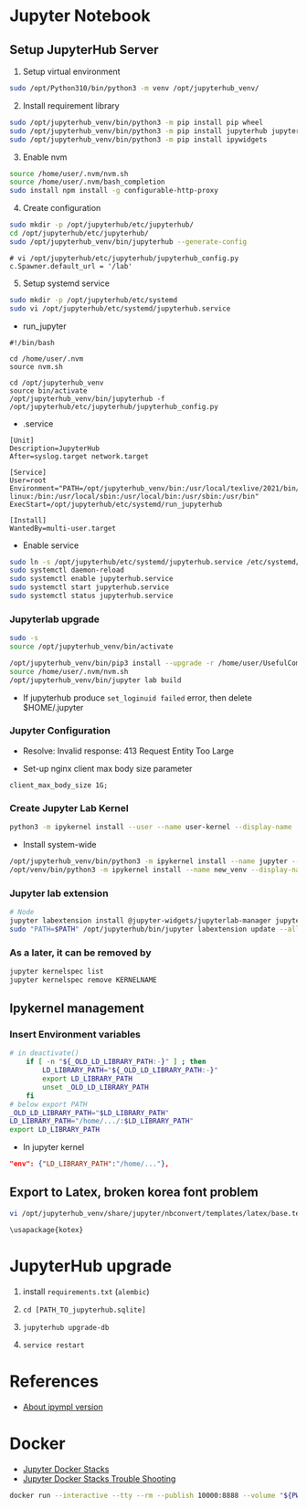 # Jupyter Notebook

## Setup JupyterHub Server

1. Setup virtual environment

```bash
sudo /opt/Python310/bin/python3 -m venv /opt/jupyterhub_venv/
```

2. Install requirement library

```bash
sudo /opt/jupyterhub_venv/bin/python3 -m pip install pip wheel
sudo /opt/jupyterhub_venv/bin/python3 -m pip install jupyterhub jupyterlab
sudo /opt/jupyterhub_venv/bin/python3 -m pip install ipywidgets
```

3. Enable nvm

```bash
source /home/user/.nvm/nvm.sh
source /home/user/.nvm/bash_completion
sudo install npm install -g configurable-http-proxy
```

4. Create configuration

```bash
sudo mkdir -p /opt/jupyterhub/etc/jupyterhub/
cd /opt/jupyterhub/etc/jupyterhub/
sudo /opt/jupyterhub_venv/bin/jupyterhub --generate-config
```

```
# vi /opt/jupyterhub/etc/jupyterhub/jupyterhub_config.py
c.Spawner.default_url = '/lab'
```

5. Setup systemd service

```bash
sudo mkdir -p /opt/jupyterhub/etc/systemd
sudo vi /opt/jupyterhub/etc/systemd/jupyterhub.service
```

- run\_jupyter

```
#!/bin/bash

cd /home/user/.nvm
source nvm.sh

cd /opt/jupyterhub_venv
source bin/activate
/opt/jupyterhub_venv/bin/jupyterhub -f /opt/jupyterhub/etc/jupyterhub/jupyterhub_config.py
```

- .service

```
[Unit]
Description=JupyterHub
After=syslog.target network.target

[Service]
User=root
Environment="PATH=/opt/jupyterhub_venv/bin:/usr/local/texlive/2021/bin/x86_64-linux:/bin:/usr/local/sbin:/usr/local/bin:/usr/sbin:/usr/bin"
ExecStart=/opt/jupyterhub/etc/systemd/run_jupyterhub

[Install]
WantedBy=multi-user.target
```

- Enable service

```bash
sudo ln -s /opt/jupyterhub/etc/systemd/jupyterhub.service /etc/systemd/system/jupyterhub.service
sudo systemctl daemon-reload
sudo systemctl enable jupyterhub.service
sudo systemctl start jupyterhub.service
sudo systemctl status jupyterhub.service
```

### Jupyterlab upgrade

```bash
sudo -s
source /opt/jupyterhub_venv/bin/activate
```

```bash
/opt/jupyterhub_venv/bin/pip3 install --upgrade -r /home/user/UsefulCommand/Jupyter/requirements.txt
source /home/user/.nvm/nvm.sh
/opt/jupyterhub_venv/bin/jupyter lab build
```

- If jupyterhub produce `set_loginuid failed` error, then delete $HOME/.jupyter


### Jupyter Configuration

- Resolve: Invalid response: 413 Request Entity Too Large

- Set-up nginx client max body size parameter

```
client_max_body_size 1G;
```

### Create Jupyter Lab Kernel

```bash
python3 -m ipykernel install --user --name user-kernel --display-name 'UserKernel'
```

- Install system-wide

```bash
/opt/jupyterhub_venv/bin/python3 -m ipykernel install --name jupyter --display-name 'Jupyter' --prefix=/opt/jupyterhub_venv/
/opt/venv/bin/python3 -m ipykernel install --name new_venv --display-name 'New venv' --prefix=/opt/jupyterhub_venv/
```

### Jupyter lab extension

```bash
# Node
jupyter labextension install @jupyter-widgets/jupyterlab-manager jupyter-matplotlib
sudo "PATH=$PATH" /opt/jupyterhub/bin/jupyter labextension update --all
```

### As a later, it can be removed by

```bash
jupyter kernelspec list
jupyter kernelspec remove KERNELNAME
```


## Ipykernel management

### Insert Environment variables

```bash
# in deactivate()
    if [ -n "${_OLD_LD_LIBRARY_PATH:-}" ] ; then
        LD_LIBRARY_PATH="${_OLD_LD_LIBRARY_PATH:-}"
        export LD_LIBRARY_PATH
        unset _OLD_LD_LIBRARY_PATH
    fi
# below export PATH
_OLD_LD_LIBRARY_PATH="$LD_LIBRARY_PATH"
LD_LIBRARY_PATH="/home/.../:$LD_LIBRARY_PATH"
export LD_LIBRARY_PATH
```

- In jupyter kernel

```json
"env": {"LD_LIBRARY_PATH":"/home/..."},
```

## Export to Latex, broken korea font problem

```bash
vi /opt/jupyterhub_venv/share/jupyter/nbconvert/templates/latex/base.tex.j2
```

```
\usapackage{kotex}
```

# JupyterHub upgrade

1. install `requirements.txt` (`alembic`)

2. `cd [PATH_TO_jupyterhub.sqlite]`

3. `jupyterhub upgrade-db`

4. `service restart`

# References

- [About ipympl version](https://github.com/matplotlib/ipympl/issues/416)


# Docker

- [Jupyter Docker Stacks](https://jupyter-docker-stacks.readthedocs.io/en/latest/index.html)
- [Jupyter Docker Stacks Trouble Shooting](https://jupyter-docker-stacks.readthedocs.io/en/latest/using/troubleshooting.html)

```bash
docker run --interactive --tty --rm --publish 10000:8888 --volume "${PWD}":/home/jovyan/work --user root --env NB_UID=`id -u` --env NB_GID=`id -g` jupyter/minimal-notebook:latest
```
